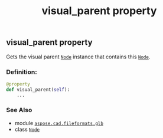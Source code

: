 ﻿---
title: visual_parent property
second_title: Aspose.CAD for Python via .NET API References
description: 
type: docs
weight: 290
url: /python-net/aspose.cad.fileformats.glb/node/visual_parent/
is_root: false
---

## visual_parent property


Gets the visual parent [`Node`](/cad/python-net/aspose.cad.fileformats.glb/node) instance that contains this [`Node`](/cad/python-net/aspose.cad.fileformats.glb/node).
### Definition:
```python
@property
def visual_parent(self):
    ...
```

### See Also
* module [`aspose.cad.fileformats.glb`](../../)
* class [`Node`](/cad/python-net/aspose.cad.fileformats.glb/node)
